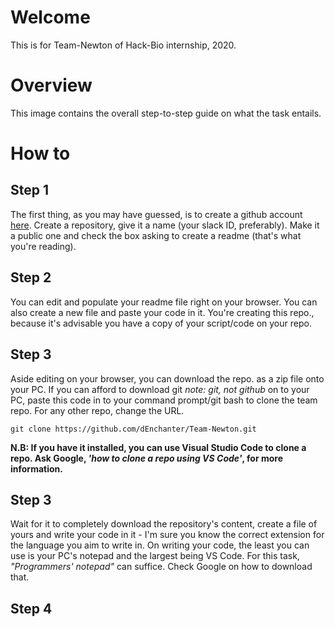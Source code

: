 # Welcome
This is for Team-Newton of Hack-Bio internship, 2020.  
# Overview
This image contains the overall step-to-step guide on what the task entails.  
# How to
<!--**N.B: This is what is called baby-steps. This should suffice for now.**  -->
## Step 1
The first thing, as you may have guessed, is to create a github account [here](https://github.com). Create a repository, give it a name (your slack ID, preferably). Make it a public one and check the box asking to create a readme (that's what you're reading).  
## Step 2
You can edit and populate your readme file right on your browser. You can also create a new file and paste your code in it. You're creating this repo., because it's advisable you have a copy of your script/code on your repo.
## Step 3
Aside editing on your browser, you can download the repo. as a zip file onto your PC.  If you can afford to download git *note: git, not github* on to your PC, paste this code in to your command prompt/git bash to clone the team repo. For any other repo, change the URL.
```
git clone https://github.com/dEnchanter/Team-Newton.git
```
**N.B: If you have it installed, you can use Visual Studio Code to clone a repo. Ask Google, *'how to clone a repo using VS Code'*, for more information.**  
## Step 3
Wait for it to completely download the repository's content, create a file of yours and write your code in it - I'm sure you know the correct extension for the language you aim to write in.  On writing your code, the least you can use is your PC's notepad and the largest being VS Code. For this task, *"Programmers' notepad"* can suffice. Check Google on how to download that.  
## Step 4
